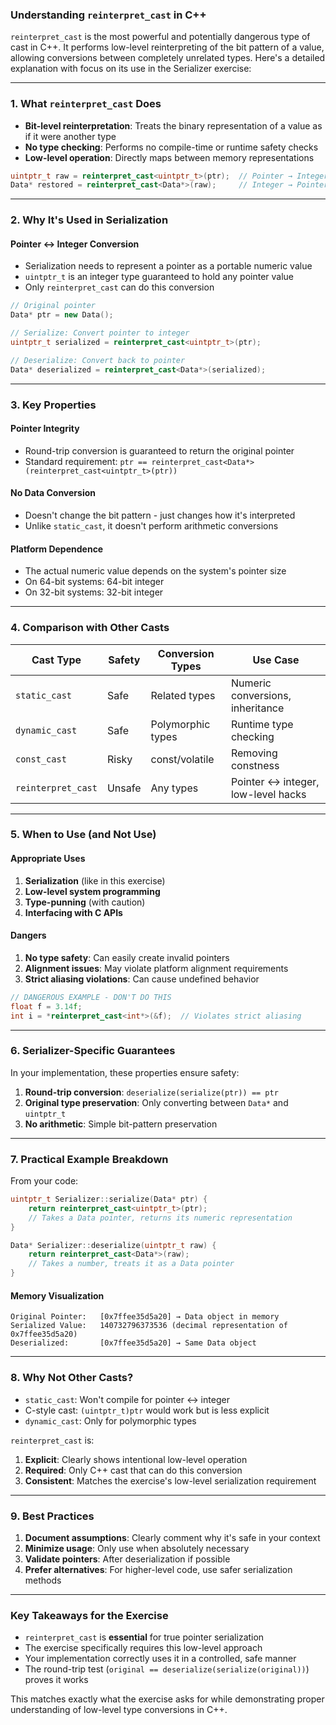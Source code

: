 ### Understanding `reinterpret_cast` in C++

`reinterpret_cast` is the most powerful and potentially dangerous type of cast in C++. It performs low-level reinterpreting of the bit pattern of a value, allowing conversions between completely unrelated types. Here's a detailed explanation with focus on its use in the Serializer exercise:

---

### **1. What `reinterpret_cast` Does**
- **Bit-level reinterpretation**: Treats the binary representation of a value as if it were another type
- **No type checking**: Performs no compile-time or runtime safety checks
- **Low-level operation**: Directly maps between memory representations

```cpp
uintptr_t raw = reinterpret_cast<uintptr_t>(ptr);  // Pointer → Integer
Data* restored = reinterpret_cast<Data*>(raw);     // Integer → Pointer
```

---

### **2. Why It's Used in Serialization**
#### **Pointer ↔ Integer Conversion**
- Serialization needs to represent a pointer as a portable numeric value
- `uintptr_t` is an integer type guaranteed to hold any pointer value
- Only `reinterpret_cast` can do this conversion

```cpp
// Original pointer
Data* ptr = new Data();  

// Serialize: Convert pointer to integer
uintptr_t serialized = reinterpret_cast<uintptr_t>(ptr);  

// Deserialize: Convert back to pointer
Data* deserialized = reinterpret_cast<Data*>(serialized);  
```

---

### **3. Key Properties**
#### **Pointer Integrity**
- Round-trip conversion is guaranteed to return the original pointer
- Standard requirement: `ptr == reinterpret_cast<Data*>(reinterpret_cast<uintptr_t>(ptr))`

#### **No Data Conversion**
- Doesn't change the bit pattern - just changes how it's interpreted
- Unlike `static_cast`, it doesn't perform arithmetic conversions

#### **Platform Dependence**
- The actual numeric value depends on the system's pointer size
- On 64-bit systems: 64-bit integer
- On 32-bit systems: 32-bit integer

---

### **4. Comparison with Other Casts**
| Cast Type          | Safety | Conversion Types | Use Case |
|--------------------|--------|------------------|----------|
| `static_cast`      | Safe   | Related types    | Numeric conversions, inheritance |
| `dynamic_cast`     | Safe   | Polymorphic types | Runtime type checking |
| `const_cast`       | Risky  | const/volatile   | Removing constness |
| `reinterpret_cast` | Unsafe | Any types        | Pointer ↔ integer, low-level hacks |

---

### **5. When to Use (and Not Use)**
#### **Appropriate Uses**
1. **Serialization** (like in this exercise)
2. **Low-level system programming**
3. **Type-punning** (with caution)
4. **Interfacing with C APIs**

#### **Dangers**
1. **No type safety**: Can easily create invalid pointers
2. **Alignment issues**: May violate platform alignment requirements
3. **Strict aliasing violations**: Can cause undefined behavior

```cpp
// DANGEROUS EXAMPLE - DON'T DO THIS
float f = 3.14f;
int i = *reinterpret_cast<int*>(&f);  // Violates strict aliasing
```

---

### **6. Serializer-Specific Guarantees**
In your implementation, these properties ensure safety:
1. **Round-trip conversion**: `deserialize(serialize(ptr)) == ptr`
2. **Original type preservation**: Only converting between `Data*` and `uintptr_t`
3. **No arithmetic**: Simple bit-pattern preservation

---

### **7. Practical Example Breakdown**
From your code:
```cpp
uintptr_t Serializer::serialize(Data* ptr) {
    return reinterpret_cast<uintptr_t>(ptr); 
    // Takes a Data pointer, returns its numeric representation
}

Data* Serializer::deserialize(uintptr_t raw) {
    return reinterpret_cast<Data*>(raw);
    // Takes a number, treats it as a Data pointer
}
```

#### **Memory Visualization**
```
Original Pointer:   [0x7ffee35d5a20] → Data object in memory
Serialized Value:   140732796373536 (decimal representation of 0x7ffee35d5a20)
Deserialized:       [0x7ffee35d5a20] → Same Data object
```

---

### **8. Why Not Other Casts?**
- `static_cast`: Won't compile for pointer ↔ integer
- C-style cast: `(uintptr_t)ptr` would work but is less explicit
- `dynamic_cast`: Only for polymorphic types

`reinterpret_cast` is:
1. **Explicit**: Clearly shows intentional low-level operation
2. **Required**: Only C++ cast that can do this conversion
3. **Consistent**: Matches the exercise's low-level serialization requirement

---

### **9. Best Practices**
1. **Document assumptions**: Clearly comment why it's safe in your context
2. **Minimize usage**: Only use when absolutely necessary
3. **Validate pointers**: After deserialization if possible
4. **Prefer alternatives**: For higher-level code, use safer serialization methods

---

### **Key Takeaways for the Exercise**
- `reinterpret_cast` is **essential** for true pointer serialization
- The exercise specifically requires this low-level approach
- Your implementation correctly uses it in a controlled, safe manner
- The round-trip test (`original == deserialize(serialize(original))`) proves it works

This matches exactly what the exercise asks for while demonstrating proper understanding of low-level type conversions in C++.